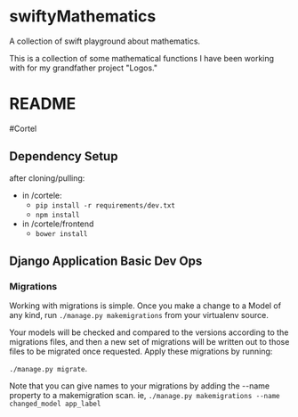 # swiftyMathematics
A collection of swift playground about mathematics.

This is a collection of some mathematical functions I have been working with for my grandfather project "Logos."


# README

#Cortel 

## Dependency Setup 
after cloning/pulling:

- in /cortele:
    - `pip install -r requirements/dev.txt`
    - `npm install`
- in /cortele/frontend
    - `bower install`


## Django Application Basic Dev Ops

### Migrations
Working with migrations is simple. Once you make a change to a Model of any kind, run
`./manage.py makemigrations` from your virtualenv source.

Your models will be checked and compared  to the versions according to the migrations files, and then a new set of migrations will be written out to those 
files to be migrated once requested. Apply these migrations by running:

`./manage.py migrate`.

Note that you can give names to your migrations by adding the --name property to a makemigration scan. 
ie, `./manage.py makemigrations --name changed_model app_label`
